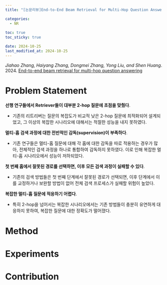 ```yaml
---
title: "[논문리뷰]End-to-End Beam Retrieval for Multi-Hop Question Answering"

categories: 
  - NR
  
toc: true
toc_sticky: true

date: 2024-10-25
last_modified_at: 2024-10-25
---
```


*Jiahao Zhang, Haiyang Zhang, Dongmei Zhang, Yong Liu, and Shen Huang*. 2024. [End-to-end beam retrieval for multi-hop question answering](https://arxiv.org/abs/2308.08973)

# Problem Statement
**선행 연구들에서 Retriever들이 대부분 2-hop 질문에 초점을 맞췄다**.   
  - 기존의 리트리버는 질문의 복잡도가 비교적 낮은 2-hop 질문에 최적화되어 설계되었고, 그 이상의 복잡한 시나리오에 대해서는 적절한 성능을 내지 못하였다.
  

**멀티-홉 검색 과정에 대한 전반적인 감독(supervision)이 부족하다**.    
  - 기존 연구들은 멀티-홉 질문에 대해 각 홉에 대한 감독을 따로 적용하는 경우가 많아, 전체적인 검색 과정을 하나로 통합하여 감독하지 못하였다. 이로 인해 복잡한 멀티-홉 시나리오에서 성능이 저하되었다.

**첫 번째 홉에서 잘못된 경로를 선택하면, 이후 모든 검색 과정이 실패할 수 있다**.   
  - 기존의 검색 방법들은 첫 번째 단계에서 잘못된 경로가 선택되면, 이후 단계에서 이를 교정하거나 보완할 방법이 없어 전체 검색 프로세스가 실패할 위험이 높았다.

**복잡한 멀티-홉 질문에 적응하기 어렵다**.    
  - 특히 2-hop을 넘어서는 복잡한 시나리오에서는 기존 방법들이 충분히 유연하게 대응하지 못하여, 복잡한 질문에 대한 정확도가 떨어졌다.


# Method

# Experiments

# Contribution

